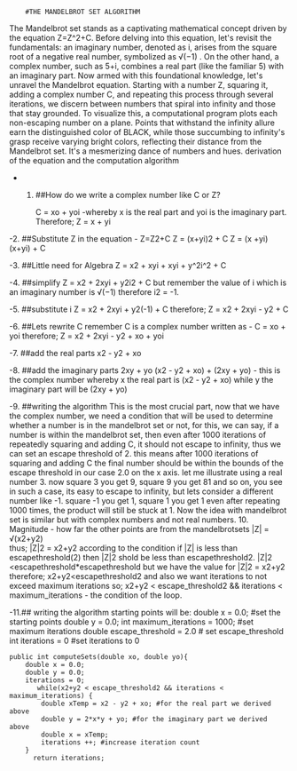 
		#THE MANDELBROT SET ALGORITHM
		
The Mandelbrot set stands as a captivating mathematical concept driven by the equation
Z=Z^2+C. Before delving into this equation, let's revisit the fundamentals: an imaginary number, denoted as i, arises from the square root of a negative real number, symbolized as
√(−1) . On the other hand, a complex number, such as 5+i, combines a real part (like the familiar 5) with an imaginary part. Now armed with this foundational knowledge, let's unravel the Mandelbrot equation. Starting with a number Z, squaring it, adding a complex number C, and repeating this process through several iterations, we discern between numbers that spiral into infinity and those that stay grounded. To visualize this, a computational program plots each non-escaping number on a plane. Points that withstand the infinity allure earn the distinguished color of BLACK, while those succumbing to infinity's grasp receive varying bright colors, reflecting their distance from the Mandelbrot set. It's a mesmerizing dance of numbers and hues.
derivation of the equation and the computation algorithm

- 1. ##How do we write a complex number like C or Z?

		C = xo + yoi -whereby x is the real part and yoi is the imaginary part.
		Therefore; Z = x + yi
		
-2. ##Substitute Z in the equation - Z=Z2+C
	Z = (x+yi)2 + C
	Z = (x +yi)(x+yi) + C
	
-3. ##Little need for Algebra
	Z = x2 + xyi + xyi + y^2i^2 + C
	
-4. ##simplify
	Z = x2 + 2xyi + y2i2 + C
	but remember the value of i which is an imaginary number is √(−1)  therefore i2 = -1.
	
-5. ##substitute i
	Z = x2 + 2xyi + y2(-1) + C
	therefore;
	Z = x2 + 2xyi - y2 + C
	
-6. ##Lets rewrite C
remember C is a complex number written as - C = xo + yoi 
therefore; 	Z = x2 + 2xyi - y2 + xo + yoi 

-7. ##add the real parts
	x2 - y2 + xo
	
-8. ##add the imaginary parts
	 2xy + yo
	(x2 - y2 + xo) + (2xy + yo) - this is the complex number
    whereby x the real part is  (x2 - y2 + xo) while y the imaginary part will be (2xy + yo) 
    
-9. ##writing the algorithm
This is the most crucial part, now that we have the complex number, we need a condition that will be used to determine whether a number is in the mandelbrot set or not, for this, we can say, if a number is within the mandelbrot set, then even after 1000 iterations of repeatedly squaring and adding C, it should not escape to infinity, thus we can set an escape threshold of 2. this means after 1000 iterations of squaring and adding C the final number should be within the bounds of the escape threshold in our case 2.0 on the x axis.
let me illustrate using a real number 3. now square 3 you get 9, square 9 you get 81 and so on, you see in such a case, its easy to escape to infinity, but lets consider a different number like -1. square -1 you get 1, square 1 you get 1 even after repeating 1000 times, the product will still be stuck at 1. Now the idea with mandelbrot set is similar but with complex numbers and not real numbers.
10. Magnitude - how far the other points are from the mandelbrotsets
	|Z| = √(x2+y2)  
	thus;
	|Z|2 = x2+y2
according to the condition if |Z| is less than escapethreshold(2) then |Z|2 shold be less than escapethreshold2.
	|Z|2 <escapethreshold*escapethreshold
but we have the value for |Z|2 = x2+y2
therefore; x2+y2<escapethreshold2 and also we want iterations to not exceed maximum iterations so; x2+y2 < escape_threshold2 && iterations < maximum_iterations - the condition of the loop.

-11.## writing the algorithm
	starting points will be: double x = 0.0; #set the starting points
			             double y = 0.0;
	int maximum_iterations = 1000; #set maximum iterations
	double escape_threshold = 2.0 # set escape_threshold
	int iterations = 0 #set iterations to 0

	public int computeSets(double xo, double yo){
		double x = 0.0;
		double y = 0.0;
		iterations = 0;
	       while(x2+y2 < escape_threshold2 && iterations < maximum_iterations) { 
			double xTemp = x2 - y2 + xo; #for the real part we derived above
			double y = 2*x*y + yo; #for the imaginary part we derived above
			double x = xTemp;
			iterations ++; #increase iteration count
		}
	      return iterations;